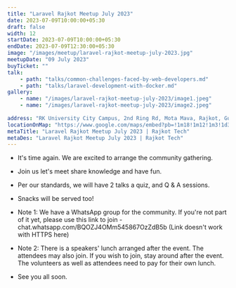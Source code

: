 ```yaml
---
title: "Laravel Rajkot Meetup July 2023"
date: 2023-07-09T10:00:00+05:30
draft: false
width: 12
startDate: 2023-07-09T10:00:00+05:30
endDate: 2023-07-09T12:30:00+05:30
image: "/images/meetup/laravel-rajkot-meetup-july-2023.jpg"
meetupDate: "09 July 2023"
buyTicket: ""
talk: 
    - path: "talks/common-challenges-faced-by-web-developers.md"
    - path: "talks/laravel-development-with-docker.md"
gallery:
    - name: "/images/laravel-rajkot-meetup-july-2023/image1.jpeg"
    - name: "/images/laravel-rajkot-meetup-july-2023/image2.jpeg"
    
address: "RK University City Campus, 2nd Ring Rd, Mota Mava, Rajkot, Gujarat 360005, India"
locationOnMap: "https://www.google.com/maps/embed?pb=!1m18!1m12!1m3!1d3692.4238969546304!2d70.75028447511475!3d22.261926944285523!2m3!1f0!2f0!3f0!3m2!1i1024!2i768!4f13.1!3m3!1m2!1s0x3959cbaf9787c173%3A0x8f107a3a70a8ad61!2sRK%20University%20City%20Campus!5e0!3m2!1sen!2sin!4v1703145039679!5m2!1sen!2sin"
metaTitle: "Laravel Rajkot Meetup July 2023 | Rajkot Tech"
metaDes: "Laravel Rajkot Meetup July 2023 | Rajkot Tech"
---
```


- It's time again. We are excited to arrange the community gathering.

- Join us let's meet share knowledge and have fun.

- Per our standards, we will have 2 talks a quiz, and Q & A sessions.

- Snacks will be served too!

- Note 1: We have a WhatsApp group for the community. If you're not part of it yet, please use this link to join - chat.whatsapp.com/BQOZJ4OMm545867OzZdB5b (Link doesn't work with HTTPS here)

- Note 2: There is a speakers' lunch arranged after the event. The attendees may also join. If you wish to join, stay around after the event. The volunteers as well as attendees need to pay for their own lunch.

- See you all soon.

